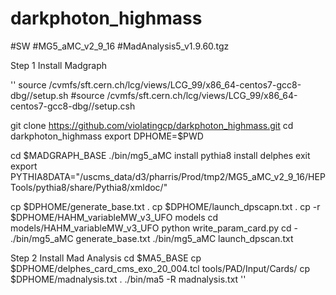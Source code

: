 # darkphoton_highmass

#SW
#MG5_aMC_v2_9_16
#MadAnalysis5_v1.9.60.tgz


Step 1 Install Madgraph 

'' 
source /cvmfs/sft.cern.ch/lcg/views/LCG_99/x86_64-centos7-gcc8-dbg//setup.sh
#source /cvmfs/sft.cern.ch/lcg/views/LCG_99/x86_64-centos7-gcc8-dbg//setup.csh

git clone https://github.com/violatingcp/darkphoton_highmass.git
cd darkphoton_highmass
export DPHOME=$PWD

cd $MADGRAPH_BASE 
./bin/mg5_aMC
install pythia8
install delphes
exit
export PYTHIA8DATA="/uscms_data/d3/pharris/Prod/tmp2/MG5_aMC_v2_9_16/HEPTools/pythia8/share/Pythia8/xmldoc/"

cp $DPHOME/generate_base.txt .
cp $DPHOME/launch_dpscapn.txt .
cp -r $DPHOME/HAHM_variableMW_v3_UFO models
cd models/HAHM_variableMW_v3_UFO
python write_param_card.py
cd -		    
./bin/mg5_aMC generate_base.txt
./bin/mg5_aMC launch_dpscan.txt


Step 2 Install Mad Analysis
cd $MA5_BASE
cp $DPHOME/delphes_card_cms_exo_20_004.tcl tools/PAD/Input/Cards/
cp $DPHOME/madnalysis.txt .
./bin/ma5 -R madnalysis.txt
''